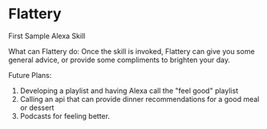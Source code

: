# Flattery
First Sample Alexa Skill

What can Flattery do:
  Once the skill is invoked, Flattery can give you some general advice, or provide some compliments to brighten your day.
  
Future Plans: 
  1) Developing a playlist and having Alexa call the "feel good" playlist 
  2) Calling an api that can provide dinner recommendations for a good meal or dessert
  3) Podcasts for feeling better.
  
 
